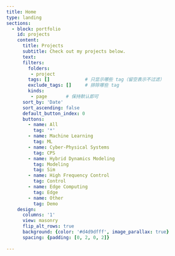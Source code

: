 ```yaml
---
title: Home
type: landing
sections:
  - block: portfolio
    id: projects
    content:
      title: Projects
      subtitle: Check out my projects below.
      text: 
      filters:
        folders: 
         - project
        tags: []             # 只显示哪些 tag（留空表示不过滤）
        exclude_tags: []     # 排除哪些 tag
        kinds: 
         - page       # 保持默认即可
      sort_by: 'Date'
      sort_ascending: false
      default_button_index: 0
      buttons:
        - name: All
          tag: '*'
        - name: Machine Learning
          tag: ML
        - name: Cyber-Physical Systems
          tag: CPS
        - name: Hybrid Dynamics Modeling
          tag: Modeling
          tag: Sim
        - name: High Frequency Control
          tag: Control
        - name: Edge Computing
          tag: Edge
        - name: Other
          tag: Demo
    design:
      columns: '1'
      view: masonry
      flip_alt_rows: true
      background: {color: '#d4d9dfff', image_parallax: true}
      spacing: {padding: [0, 2, 0, 2]}
  
---
```

